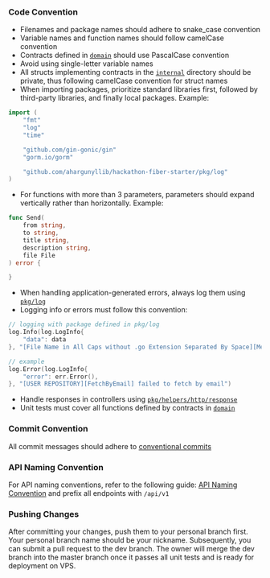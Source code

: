 ### Code Convention

- Filenames and package names should adhere to snake_case convention
- Variable names and function names should follow camelCase convention
- Contracts defined in [```domain```](./domain/) should use PascalCase convention
- Avoid using single-letter variable names
- All structs implementing contracts in the [```internal```](./internal/) directory should be private, thus following camelCase convention for struct names
- When importing packages, prioritize standard libraries first, followed by third-party libraries, and finally local packages.
Example:
```go
import (
    "fmt"
    "log"
    "time"

    "github.com/gin-gonic/gin"
    "gorm.io/gorm"

    "github.com/ahargunyllib/hackathon-fiber-starter/pkg/log"
)
```
- For functions with more than 3 parameters, parameters should expand vertically rather than horizontally.
Example:
```go
func Send(
    from string,
    to string,
    title string,
    description string,
    file File
) error {

}
```
- When handling application-generated errors, always log them using [```pkg/log```](./pkg/log/log.go)
- Logging info or errors must follow this convention:
```go
// logging with package defined in pkg/log
log.Info(log.LogInfo{
    "data": data
}, "[File Name in All Caps without .go Extension Separated By Space][Method Name] message")

// example
log.Error(log.LogInfo{
    "error": err.Error(),
}, "[USER REPOSITORY][FetchByEmail] failed to fetch by email")
```
- Handle responses in controllers using [```pkg/helpers/http/response```](./pkg/helpers/http/response/response.go)
- Unit tests must cover all functions defined by contracts in [```domain```](./domain/)

### Commit Convention

All commit messages should adhere to [conventional commits](https://www.conventionalcommits.org/en/v1.0.0/)

### API Naming Convention

For API naming conventions, refer to the following guide: [API Naming Convention](https://restfulapi.net/resource-naming/) and prefix all endpoints with ```/api/v1```

### Pushing Changes

After committing your changes, push them to your personal branch first. Your personal branch name should be your nickname. Subsequently, you can submit a pull request to the dev branch. The owner will merge the dev branch into the master branch once it passes all unit tests and is ready for deployment on VPS.
